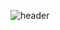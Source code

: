 ![header](https://capsule-render.vercel.app/api?type=shark&color=_hexcode&height=300&section=header&text=Welecome!&fontSize=90!&fontColor=d6ace6)


<!--
**ldkstellar/ldkstellar** is a ✨ _special_ ✨ repository because its `README.md` (this file) appears on your GitHub profile.

Here are some ideas to get you started:

- 🔭 I’m currently working on ...
- 🌱 I’m currently learning ...
- 👯 I’m looking to collaborate on ...
- 🤔 I’m looking for help with ...
- 💬 Ask me about ...
- 📫 How to reach me: ...
- 😄 Pronouns: ...
- ⚡ Fun fact: ...
-->
